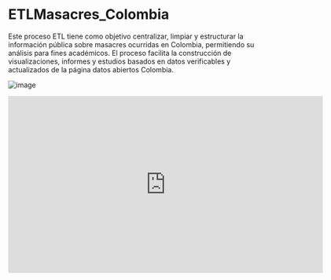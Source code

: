 # ETLMasacres_Colombia
Este proceso ETL tiene como objetivo centralizar, limpiar y estructurar la información pública sobre masacres ocurridas en Colombia, permitiendo su análisis para fines académicos. El proceso facilita la construcción de visualizaciones, informes y estudios basados en datos verificables y actualizados de la página datos abiertos Colombia.

![image](https://github.com/user-attachments/assets/fd8a4c37-23e9-448d-ad50-4de2472d89a8)




<iframe src="https://inpahuedu-my.sharepoint.com/personal/jorgejurado_uninpahu_edu_co/_layouts/15/embed.aspx?UniqueId=fb68f786-f603-4fea-9b8d-ddb69b5adaee&embed=%7B%22ust%22%3Atrue%2C%22hv%22%3A%22CopyEmbedCode%22%7D&referrer=StreamWebApp&referrerScenario=EmbedDialog.Create" width="640" height="360" frameborder="0" scrolling="no" allowfullscreen title="Llamada con HEIDY y 1 más-20250602_163023-Grabación de la reunión.mp4"></iframe>

